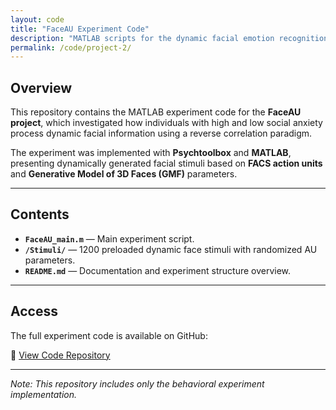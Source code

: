 ```yaml
---
layout: code
title: "FaceAU Experiment Code"
description: "MATLAB scripts for the dynamic facial emotion recognition experiment based on FACS and GMF."
permalink: /code/project-2/
---
```


## Overview

This repository contains the MATLAB experiment code for the **FaceAU project**, which investigated how individuals with high and low social anxiety process dynamic facial information using a reverse correlation paradigm.

The experiment was implemented with **Psychtoolbox** and **MATLAB**, presenting dynamically generated facial stimuli based on **FACS action units** and **Generative Model of 3D Faces (GMF)** parameters.

---

## Contents

- **`FaceAU_main.m`** — Main experiment script.  
- **`/Stimuli/`** — 1200 preloaded dynamic face stimuli with randomized AU parameters. 
- **`README.md`** — Documentation and experiment structure overview.

---

## Access

The full experiment code is available on GitHub:

🔗 [View Code Repository](https://github.com/<your-username>/FaceAU-Experiment)

---

*Note: This repository includes only the behavioral experiment implementation.*
